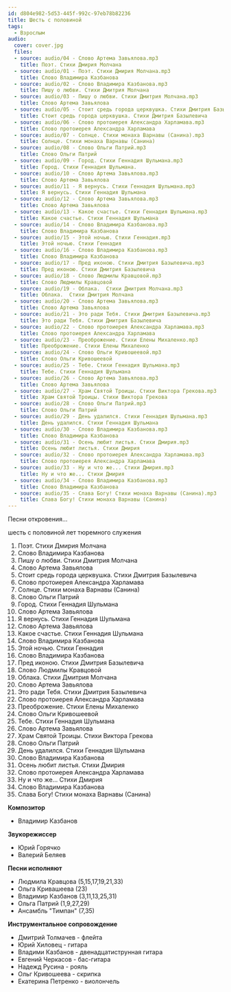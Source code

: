 ```yaml
---
id: d804e982-5d53-445f-992c-97eb78b82236
title: Шесть с половиной
tags:
  - Взрослым
audio:
  cover: cover.jpg
  files:
  - source: audio/04 - Слово Артема Завьялова.mp3
    title: Поэт. Стихи Дмирия Молчана
  - source: audio/01 - Поэт. Стихи Дмирия Молчана.mp3
    title: Слово Владимира Казбанова
  - source: audio/02 - Слово Владимира Казбанова.mp3
    title: Пишу о любви. Стихи Дмитрия Молчана
  - source: audio/03 - Пишу о любви. Стихи Дмитрия Молчана.mp3
    title: Слово Артема Завьялова
  - source: audio/05 - Стоит средь города церквушка. Стихи Дмитрия Базылевича.mp3
    title: Стоит средь города церквушка. Стихи Дмитрия Базылевича
  - source: audio/06 - Слово протоиерея Александра Харламава.mp3
    title: Слово протоиерея Александра Харламава
  - source: audio/07 - Солнце. Стихи монаха Варнавы (Санина).mp3
    title: Солнце. Стихи монаха Варнавы (Санина)
  - source: audio/08 - Слово Ольги Патрий.mp3
    title: Слово Ольги Патрий
  - source: audio/09 - Город. Стихи Геннадия Шульмана.mp3
    title: Город. Стихи Геннадия Шульмана.
  - source: audio/10 - Слово Артема Завьялова.mp3
    title: Слово Артема Завьялова
  - source: audio/11 - Я вернусь. Стихи Геннадия Шульмана.mp3
    title: Я вернусь. Стихи Геннадия Шульмана
  - source: audio/12 - Слово Артема Завьялова.mp3
    title: Слово Артема Завьялова
  - source: audio/13 - Какое счастье. Стихи Геннадия Шульмана.mp3
    title: Какое счастье. Стихи Геннадия Шульмана
  - source: audio/14 - Слово Владимира Казбанова.mp3
    title: Слово Владимира Казбанова
  - source: audio/15 - Этой ночью. Стихи Геннадия.mp3
    title: Этой ночью. Стихи Геннадия
  - source: audio/16 - Слово Владимира Казбанова.mp3
    title: Слово Владимира Казбанова
  - source: audio/17 - Пред иконою. Стихи Дмитрия Базылевича.mp3
    title: Пред иконою. Стихи Дмитрия Базылевича
  - source: audio/18 - Слово Людмилы Кравцовой.mp3
    title: Слово Людмилы Кравцовой
  - source: audio/19 - Облака.  Стихи Дмитрия Молчана.mp3
    title: Облака.  Стихи Дмитрия Молчана
  - source: audio/20 - Слово Артема Завьялова.mp3
    title: Слово Артема Завьялова
  - source: audio/21 - Это ради Тебя. Стихи Дмитрия Базылевича.mp3
    title: Это ради Тебя. Стихи Дмитрия Базылевича
  - source: audio/22 - Слово протоиерея Александра Харламава.mp3
    title: Слово протоиерея Александра Харламава
  - source: audio/23 - Преоброжение. Стихи Елены Михаленко.mp3
    title: Преоброжение. Стихи Елены Михаленко
  - source: audio/24 - Слово Ольги Кривошеевой.mp3
    title: Слово Ольги Кривошеевой
  - source: audio/25 - Тебе. Стихи Геннадия Шульмана.mp3
    title: Тебе. Стихи Геннадия Шульмана
  - source: audio/26 - Слово Артема Завьялова.mp3
    title: Слово Артема Завьялова
  - source: audio/27 - Храм Святой Троицы. Стихи Виктора Грекова.mp3
    title: Храм Святой Троицы. Стихи Виктора Грекова
  - source: audio/28 - Слово Ольги Патрий.mp3
    title: Слово Ольги Патрий
  - source: audio/29 - День удалился. Стихи Геннадия Шульмана.mp3
    title: День удалился. Стихи Геннадия Шульмана
  - source: audio/30 - Слово Владимира Казбанова.mp3
    title: Слово Владимира Казбанова
  - source: audio/31 - Осень любит листья. Стихи Дмирия.mp3
    title: Осень любит листья. Стихи Дмирия
  - source: audio/32 - Слово протоиерея Александра Харламава.mp3
    title: Слово протоиерея Александра Харламава
  - source: audio/33 - Ну и что же... Стихи Дмирия.mp3
    title: Ну и что же... Стихи Дмирия
  - source: audio/34 - Слово Владимира Казбанова.mp3
    title: Слово Владимира Казбанова
  - source: audio/35 - Слава Богу! Стихи монаха Варнавы (Санина).mp3
    title: Слава Богу! Стихи монаха Варнавы (Санина)
---
```


Песни откровения...

шесть с половиной лет тюремного служения

01. Поэт. Стихи Дмирия Молчана
02. Слово Владимира Казбанова
03. Пишу о любви. Стихи Дмитрия Молчана
04. Слово Артема Завьялова
05. Стоит средь города церквушка. Стихи Дмитрия Базылевича
06. Слово протоиерея Александра Харламава
07. Солнце. Стихи монаха Варнавы (Санина)
08. Слово Ольги Патрий
09. Город. Стихи Геннадия Шульмана
10. Слово Артема Завьялова
11. Я вернусь. Стихи Геннадия Шульмана
12. Слово Артема Завьялова
13. Какое счастье. Стихи Геннадия Шульмана
14. Слово Владимира Казбанова
15. Этой ночью. Стихи Геннадия
16. Слово Владимира Казбанова
17. Пред иконою. Стихи Дмитрия Базылевича
18. Слово Людмилы Кравцовой
19. Облака.  Стихи Дмитрия Молчана
20. Слово Артема Завьялова
21. Это ради Тебя. Стихи Дмитрия Базылевича
22. Слово протоиерея Александра Харламава
23. Преоброжение. Стихи Елены Михаленко
24. Слово Ольги Кривошеевой
25. Тебе. Стихи Геннадия Шульмана
26. Слово Артема Завьялова
27. Храм Святой Троицы. Стихи Виктора Грекова
28. Слово Ольги Патрий
29. День удалился. Стихи Геннадия Шульмана
30. Слово Владимира Казбанова
31. Осень любит листья. Стихи Дмирия
32. Слово протоиерея Александра Харламава
33. Ну и что же... Стихи Дмирия
34. Слово Владимира Казбанова
35. Слава Богу! Стихи монаха Варнавы (Санина)

**Композитор** 

 * Владимир Казбанов

**Звукорежиссер** 

 * Юрий Горячко
 * Валерий Беляев

**Песни исполняют** 

  * Людмила Кравцова (5,15,17,19,21,33)
  * Ольга Кривашеева (23)
  * Владимир Казбанов (3,11,13,25,31)
  * Ольга Патрий (1,9,27,29)
  * Ансамбль "Тимпан" (7,35)

**Инструментальное сопровождение**

  * Дмитрий Толмачев - флейта
  * Юрий Хиловец - гитара
  * Владими Казбанов - двенадцатиструнная гитара
  * Евгений Черкасов - бас-гитара
  * Надежд Русина - рояль
  * Ольг Кривошеева - скрипка
  * Екатерина Петренко - виолончель
  